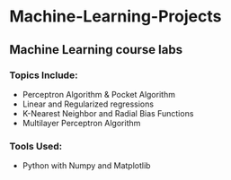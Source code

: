 # Machine-Learning-Projects
## Machine Learning course labs

### Topics Include:
* Perceptron Algorithm & Pocket Algorithm
* Linear and Regularized regressions
* K-Nearest Neighbor and Radial Bias Functions
* Multilayer Perceptron Algorithm

### Tools Used:
* Python with Numpy and Matplotlib
